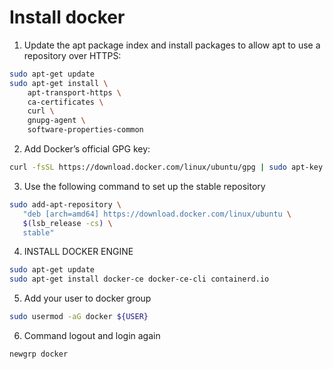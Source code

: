 # Install docker

1. Update the apt package index and install packages to allow apt to use a repository over HTTPS:
```bash
sudo apt-get update
sudo apt-get install \
    apt-transport-https \
    ca-certificates \
    curl \
    gnupg-agent \
    software-properties-common
```

2. Add Docker’s official GPG key:
```bash
curl -fsSL https://download.docker.com/linux/ubuntu/gpg | sudo apt-key add -
```

3. Use the following command to set up the stable repository
```bash
sudo add-apt-repository \
   "deb [arch=amd64] https://download.docker.com/linux/ubuntu \
   $(lsb_release -cs) \
   stable"
```

4. INSTALL DOCKER ENGINE
```bash
sudo apt-get update
sudo apt-get install docker-ce docker-ce-cli containerd.io
```

5. Add your user to docker group
```bash
sudo usermod -aG docker ${USER}
```

6. Command logout and login again
```bash
newgrp docker
```

